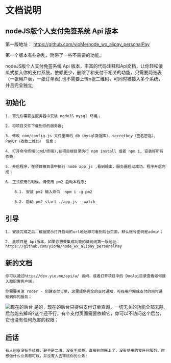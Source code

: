 # 文档说明

## nodeJS版个人支付免签系统 Api 版本

第一版地址： https://github.com/yioMe/node_wx_alipay_personalPay

第一个版本有些杂乱，附带了一些不需要的功能。

nodeJS版个人支付免签系统 Api 版本，丰富的代码注释和Api文档，让你轻松傻瓜式接入你的支付系统，依赖更少，删除了和支付不相关的功能，只需要两张表（一张用户表，一张订单表),也不需要上传n张二维码，可同时被接入多个系统，并且完全独立;

## 初始化

    1. 首先你需要在服务器中安装 nodeJS mysql 环境；

    2. 将项目文件下载到你的服务器;

    3. 修改 com/config.js 文件里面的 db（mysql数据库）、secretkey（签名密匙）、PayQr（收款二维码） 信息；

    4. 打开命令终端(cmd/终端),在项目根目录执行 npm install 或者 npm i, 安装好所有依赖;

    5. 开启程序，在项目根目录中执行 node app.js ,看到输出，服务器启动成功，程序开启完成；

    6. 正式使用的时候，请使用 pm2 启动本程序;
    
        6.1. 安装 pm2 输入命令  npm i -g pm2  

        6.2. 启动 pm2 start ./app.js --watch 


## 引导

    1. 安装完成之后，根据提示打开启动的url地址即可看到后台页面，默认账号密码是admin；

    2. 此项目是 Api版本，如果你想要集成功能的请访问第一版地址： https://github.com/yioMe/node_wx_alipay_personalPay


## 新的文档

    你可以通过http://dev.yio.me/api/a/ 访问，或者打开项目中的 DocApi目录查看如何接入和配置客户端;

    你需要关注 roder - 创建支付订单，这里提供完全的支付通知，可在用户完成支付的同时通知到你的服务；


![现在的后台][1]
是的，现在的后台只提供支付订单查询，一切无关的功能全部去除,后台能去掉吗?这个还不行，有个支付页面需要依赖它，你可以不访问这个后台，它也没有任何危害的权限；


[1]: http://static.yio.me/1546271621331.png

## 后话

    有人问有没有手续费，是不是二清，没有手续费，直接到你账上了，没有使用的我任何服务，你想做什么业务都可以，并没有人去审核你的业务!


